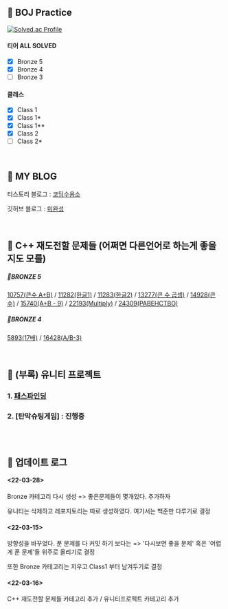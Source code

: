 
## 🖤 BOJ Practice


[![Solved.ac Profile](http://mazassumnida.wtf/api/v2/generate_badge?boj=oteosuk)](https://solved.ac/oteosuk)


#### 티어 ALL SOLVED
- [x] Bronze 5
- [X] Bronze 4
- [ ] Bronze 3

 #### 클래스
- [x] Class 1 
- [x] Class 1*
- [x] Class 1**
- [x] Class 2
- [ ] Class 2*

<br/>

## 🖤 MY BLOG

티스토리 블로그 : [코딩수용소](https://oteosuk.tistory.com/)

깃허브 블로그 : [미완성](https://oteosuk.github.io/)

<br/>

## 🖤 C++ 재도전할 문제들 (어쩌면 다른언어로 하는게 좋을지도 모를)

##### 🤎BRONZE 5

[10757(큰수 A+B)](https://www.acmicpc.net/problem/10757) / [11282(한글1)](https://www.acmicpc.net/problem/11282) / [11283(한글2)](https://www.acmicpc.net/problem/11283) / [13277(큰 수 곱셈)](https://www.acmicpc.net/problem/13277) / [14928(큰 수)](https://www.acmicpc.net/problem/14928) / [15740(A+B - 9)](https://www.acmicpc.net/problem/15740) / [22193(Multiply)](https://www.acmicpc.net/problem/22193) / [24309(PABEHCTBO)](https://www.acmicpc.net/problem/24309)


##### 🤎BRONZE 4
[5893(17배)](https://www.acmicpc.net/problem/5893) / [16428(A/B-3)](https://www.acmicpc.net/problem/16428)

<br/>

## 🖤 (부록) 유니티 프로젝트

### 1. [패스파인딩](https://github.com/oteosuk/Unity_Project)

### 2. [탄막슈팅게임] : 진행중

<br/>
<br/>

## 🖤 업데이트 로그

#### <22-03-28>

Bronze 카테고리 다시 생성 => 좋은문제들이 몇개있다. 추가하자

유니티는 삭제하고 레포지토리는 따로 생성하였다. 여기서는 백준만 다루기로 결정

#### <22-03-15>

방향성을 바꾸었다. 푼 문제를 다 커밋 하기 보다는 => '다시보면 좋을 문제' 혹은 '어렵게 푼 문제'들 위주로 올리기로 결정

또한 Bronze 카테고리는 지우고 Class1 부터 남겨두기로 결정


#### <22-03-16>

C++ 재도전할 문제들 카테고리 추가 / 유니티프로젝트 카테고리 추가

